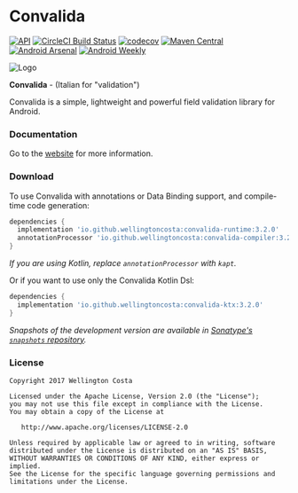 # Convalida
[![API](https://img.shields.io/badge/API-14%2B-brightgreen.svg?style=flat)](https://android-arsenal.com/api?level=14) [![CircleCI Build Status](https://circleci.com/gh/circleci/circleci-docs.svg?style=shield)](https://circleci.com/gh/WellingtonCosta/convalida) [![codecov](https://codecov.io/gh/WellingtonCosta/convalida/branch/master/graph/badge.svg)](https://codecov.io/gh/WellingtonCosta/convalida) [![Maven Central](https://maven-badges.herokuapp.com/maven-central/io.github.wellingtoncosta/convalida-runtime/badge.png)](https://maven-badges.herokuapp.com/maven-central/io.github.wellingtoncosta/convalida-runtime) [![Android Arsenal](https://img.shields.io/badge/Android%20Arsenal-Convalida-brightgreen.svg?style=flat)](https://android-arsenal.com/details/1/6289) [![Android Weekly](https://img.shields.io/badge/Android%20Weekly-%23305-brightgreen.svg)](https://androidweekly.net/issues/issue-305)

![Logo](logo.png)

**Convalida** - (Italian for "validation")

Convalida is a simple, lightweight and powerful field validation library for Android.

### Documentation

Go to the [website][1] for more information.

### Download

To use Convalida with annotations or Data Binding support, and compile-time code generation:

```groovy
dependencies {
  implementation 'io.github.wellingtoncosta:convalida-runtime:3.2.0'
  annotationProcessor 'io.github.wellingtoncosta:convalida-compiler:3.2.0'
}
```

*If you are using Kotlin, replace `annotationProcessor` with `kapt`.*

Or if you want to use only the Convalida Kotlin Dsl:

```groovy
dependencies {
  implementation 'io.github.wellingtoncosta:convalida-ktx:3.2.0'
}
```

*Snapshots of the development version are available in [Sonatype's `snapshots` repository][2].*

### License

    Copyright 2017 Wellington Costa

    Licensed under the Apache License, Version 2.0 (the "License");
    you may not use this file except in compliance with the License.
    You may obtain a copy of the License at

       http://www.apache.org/licenses/LICENSE-2.0

    Unless required by applicable law or agreed to in writing, software
    distributed under the License is distributed on an "AS IS" BASIS,
    WITHOUT WARRANTIES OR CONDITIONS OF ANY KIND, either express or implied.
    See the License for the specific language governing permissions and
    limitations under the License.

[1]: https://wellingtoncosta.github.io/convalida
[2]: https://oss.sonatype.org/content/repositories/snapshots/
